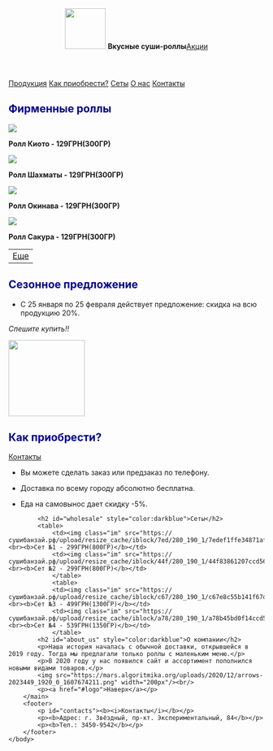<html>
    <head>
        <title>Новогодние подарки</title>
        <link rel="stylesheet" href="style.css"/>
        </head>
    <body>
        <header>
            <img id ="logo" src="https://images.vexels.com/media/users/3/128857/isolated/preview/36b7c51b7e2efc57f3d96c969a5d15e0-sushi-circle-cartoon-icon-by-vexels.png" height="80px"/>
            <b>Вкусные суши-роллы</b><a href="#discount">Акции</a>
        </header>
        <main>
            <nav>
                <a class="production" href="#price">Продукция</a>
                <a href="#delivery">Как приобрести?</a>
                <a href="#wholesale">Сеты</a>
                <a href="#about_us">О нас</a>
                <a href="#contacts">Контакты</a>
            </nav>
            <div class="center"><h2 id="price" style="color:darkblue">Фирменные роллы</h2>
            <img src="https://сушибанзай.рф/upload/resize_cache/iblock/2e5/280_190_1/2e53ace39e3e7dcaa4fc64f960b4eb63.jpg"/>
            <p><b>Ролл Киото - 129ГРН(300ГР)</b></p>
            <img src="https://сушибанзай.рф/upload/resize_cache/iblock/da9/280_190_1/da9091cf0e3a7275c7eab5e05567da02.jpg"/>
            <p><b>Ролл Шахматы - 129ГРН(300ГР)</b></p>
            <img src="https://сушибанзай.рф/upload/resize_cache/iblock/645/280_190_1/64573ded56b59a17e24ef2521001aa03.jpg"/>
            <p><b>Ролл Окинава - 129ГРН(300ГР)</b></p>
            <img src="https://сушибанзай.рф/upload/resize_cache/iblock/ebc/280_190_1/ebc1bae43e9f9470b137c1943af40caf.jpg"/>
            <p><b>Ролл Сакура - 129ГРН(300ГР)</b></p>
            </div>
            <table>
                <td>
                <a class="tabl" href="second">Еще</a>
                </td>
            </table>
            <h2 id="discount" style="color:darkblue">Сезонное предложение</h2>
            <ul>
                <li><p>С 25 января по 25 февраля действует предложение: скидка на всю продукцию 20%.</p></li>
                </ul>
            <p>
                <i>Спешите купить!!</i>
            </p>
            <img src="https://images.ua.prom.st/1618463998_skidka-20-po.jpg" height="150px" width="150px"/>
            <h2 id="delivery" style="color:darkblue">Как приобрести?</h2>
            <a href="#contacts">Контакты</a>
            <ul>
            <li><p>Вы можете сделать заказ или предзаказ по телефону.</p></li>
            <li><p>Доставка по всему городу абсолютно бесплатна.</p></li>
            <li><p>Еда на самовынос дает скидку -5%.</p></li>
            </ul>

            <h2 id="wholesale" style="color:darkblue">Сеты</h2>
            <table>
                <td><img class="im" src="https://сушибанзай.рф/upload/resize_cache/iblock/7ed/280_190_1/7edef1ffe34871afa436ab9a7dd3d776.jpg"/><br><b>Сет №1 - 299ГРН(800ГР)</b></td>
                <td><img class="im" src="https://сушибанзай.рф/upload/resize_cache/iblock/44f/280_190_1/44f83861207ccd56802f1428d59863bc.jpg"/><br><b>Сет №2 - 299ГРН(800ГР)</b></td>
                </table>
                <table>
                <td><img class="im" src="https://сушибанзай.рф/upload/resize_cache/iblock/c67/280_190_1/c67e8c55b141f67dbfdefe39bab53186.jpg"/><br><b>Сет №3 - 499ГРН(1300ГР)</b></td>
                <td><img class="im" src="https://сушибанзай.рф/upload/resize_cache/iblock/a78/280_190_1/a78b45bd0f14ccd513f864b9533ee11c.jpg"/><br><b>Сет №4 - 539ГРН(1350ГР)</b></td>
                </table>
            <h2 id="about_us" style="color:darkblue">О компании</h2>
            <p>Наша история началась с обычной доставки, открывшейся в 2019 году. Тогда мы предлагали только роллы с маленьким меню.</p>
            <p>В 2020 году у нас появился сайт и ассортимент пополнился новыми видами товаров.</p>
            <img src="https://mars.algoritmika.org/uploads/2020/12/arrows-2023449_1920_0_1607674211.png" width="200px"/><br/>
            <p><a href="#logo">Наверх</a></p>
        </main>
        <footer>
            <p id="contacts"><b><i>Контакты</i></b></p>
            <p><b>Адрес: г. Звёздный, пр-кт. Экспериментальный, 84</b></p>
            <p><b>Тел.: 3450-9542</b></p>
        </footer>
    </body>
</html>
